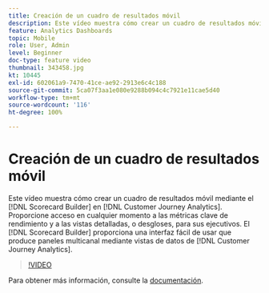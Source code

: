 ```yaml
---
title: Creación de un cuadro de resultados móvil
description: Este vídeo muestra cómo crear un cuadro de resultados móvil mediante el Generador de cuadros de resultados en Customer Journey Analytics. Proporcione acceso en cualquier momento a las métricas clave de rendimiento y a las vistas detalladas, o desgloses, para sus ejecutivos. El Generador de cuadros de resultados proporciona una interfaz fácil de usar que produce paneles de varios canales mediante las vistas de datos de Customer Journey Analytics.
feature: Analytics Dashboards
topic: Mobile
role: User, Admin
level: Beginner
doc-type: feature video
thumbnail: 343458.jpg
kt: 10445
exl-id: 602061a9-7470-41ce-ae92-2913e6c4c188
source-git-commit: 5ca07f3aa1e080e9288b094c4c7921e11cae5d40
workflow-type: tm+mt
source-wordcount: '116'
ht-degree: 100%

---
```


# Creación de un cuadro de resultados móvil

Este vídeo muestra cómo crear un cuadro de resultados móvil mediante el [!DNL Scorecard Builder] en [!DNL Customer Journey Analytics]. Proporcione acceso en cualquier momento a las métricas clave de rendimiento y a las vistas detalladas, o desgloses, para sus ejecutivos. El [!DNL Scorecard Builder] proporciona una interfaz fácil de usar que produce paneles multicanal mediante vistas de datos de [!DNL Customer Journey Analytics].

>[!VIDEO](https://video.tv.adobe.com/v/343458/?quality=12&learn=on)

Para obtener más información, consulte la [documentación](https://experienceleague.adobe.com/docs/analytics-platform/using/cja-dashboards/create-scorecard.html?lang=es).